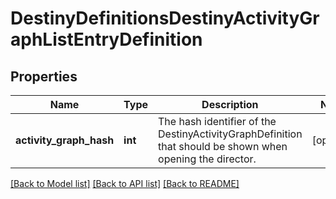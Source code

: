 # DestinyDefinitionsDestinyActivityGraphListEntryDefinition

## Properties
Name | Type | Description | Notes
------------ | ------------- | ------------- | -------------
**activity_graph_hash** | **int** | The hash identifier of the DestinyActivityGraphDefinition that should be shown when opening  the director. | [optional] 

[[Back to Model list]](../README.md#documentation-for-models) [[Back to API list]](../README.md#documentation-for-api-endpoints) [[Back to README]](../README.md)


